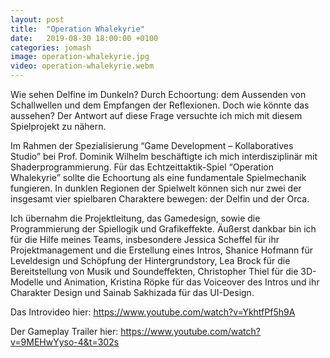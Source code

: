 ```yaml
---
layout: post
title:  "Operation Whalekyrie"
date:   2019-08-30 18:00:00 +0100
categories: jomash
image: operation-whalekyrie.jpg
video: operation-whalekyrie.webm
---
```


Wie sehen Delfine im Dunkeln? Durch Echoortung: dem Aussenden von Schallwellen und dem Empfangen der Reflexionen. Doch wie könnte das aussehen? Der Antwort auf diese Frage versuchte ich mich mit diesem Spielprojekt zu nähern.

Im Rahmen der Spezialisierung “Game Development – Kollaboratives Studio” bei  Prof. Dominik Wilhelm beschäftigte ich mich interdisziplinär mit Shaderprogrammierung. Für das Echtzeittaktik-Spiel “Operation Whalekyrie” sollte die Echoortung als eine fundamentale Spielmechanik fungieren. In dunklen Regionen der Spielwelt können sich nur zwei der insgesamt vier spielbaren Charaktere bewegen: der Delfin und der Orca.

Ich übernahm die Projektleitung, das Gamedesign, sowie die Programmierung der Spiellogik und Grafikeffekte. Äußerst dankbar bin ich für die Hilfe meines Teams, insbesondere Jessica Scheffel für ihr Projektmanagement und die Erstellung eines Intros, Shanice Hofmann für Leveldesign und Schöpfung der Hintergrundstory, Lea Brock für die Bereitstellung von Musik und Soundeffekten, Christopher Thiel für die 3D-Modelle und Animation, Kristina Röpke für das Voiceover des Intros und ihr Charakter Design und Sainab Sakhizada für das UI-Design.

Das Introvideo hier: https://www.youtube.com/watch?v=YkhtfPf5h9A

Der Gameplay Trailer hier: https://www.youtube.com/watch?v=9MEHwYyso-4&t=302s
